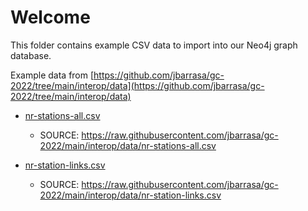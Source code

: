 # Welcome

This folder contains example CSV data to import into our Neo4j graph database.

Example data from [https://github.com/jbarrasa/gc-2022/tree/main/interop/data](https://github.com/jbarrasa/gc-2022/tree/main/interop/data)

- [nr-stations-all.csv](./nr-stations-all.csv)

  - SOURCE: https://raw.githubusercontent.com/jbarrasa/gc-2022/main/interop/data/nr-stations-all.csv

- [nr-station-links.csv](./nr-station-links.csv)

  - SOURCE: https://raw.githubusercontent.com/jbarrasa/gc-2022/main/interop/data/nr-station-links.csv
